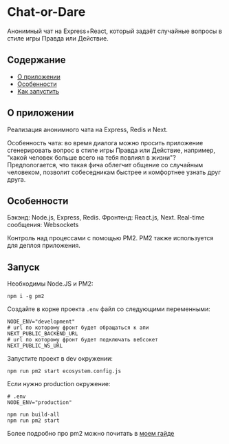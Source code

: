 # Chat-or-Dare

Анонимный чат на Express+React, который задаёт случайные вопросы в стиле игры Правда или Действие.

## Содержание

* [О приложении](#about)
* [Особенности](#features)
* [Как запустить](#howto)

<a name="about"></a>
## О приложении

Реализация анонимного чата на Express, Redis и Next.

Особенность чата: во время диалога можно просить приложение сгенерировать вопрос в стиле игры Правда или Действие, например, "какой человек больше всего на тебя повлиял в жизни"? Предпологается, что такая фича облегчит общение со случайным человеком, позволит собеседникам быстрее и комфортнее узнать друг друга.

<a name="features"></a>
## Особенности

Бэкэнд: Node.js, Express, Redis.
Фронтенд: React.js, Next.
Real-time сообщения: Websockets

Контроль над процессами с помощью PM2. PM2 также используется для деплоя приложения.

<a name="howto"></a>
## Запуск

Необходимы Node.JS и PM2:
    
    npm i -g pm2

Создайте в корне проекта `.env` файл со следующими переменными:
    
    NODE_ENV="development"
    # url по которому фронт будет обращаться к апи
    NEXT_PUBLIC_BACKEND_URL
    # url по которому фронт будет подключать вебсокет
    NEXT_PUBLIC_WS_URL

Запустите проект в dev окружении:
    
    npm run pm2 start ecosystem.config.js

Если нужно production окружение:
    
    # .env
    NODE_ENV="production"

    npm run build-all
    npm run pm2 start

Более подробно про pm2 можно почитать в [моем гайде](https://gist.github.com/psmitsu/63981568ce2c016e8dc03cb0f84565c9)
